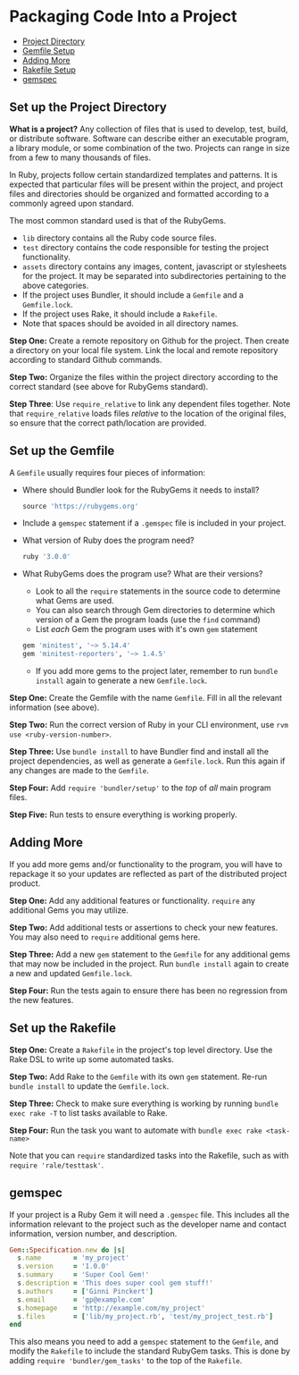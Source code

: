 # Packaging Code Into a Project

- [Project Directory](#set-up-the-project-directory)
- [Gemfile Setup](#set-up-the-gemfile)
- [Adding More](#adding-more)
- [Rakefile Setup](#set-up-the-rakefile)
- [gemspec](#gemspec)

## Set up the Project Directory

**What is a project?** Any collection of files that is used to develop, test, build, or distribute software. Software can describe either an executable program, a library module, or some combination of the two. Projects can range in size from a few to many thousands of files.

In Ruby, projects follow certain standardized templates and patterns. It is expected that particular files will be present within the project, and project files and directories should be organized and formatted according to a commonly agreed upon standard.

The most common standard used is that of the RubyGems.

- `lib` directory contains all the Ruby code source files.
- `test` directory contains the code responsible for testing the project functionality.
- `assets` directory contains any images, content, javascript or stylesheets for the project. It may be separated into subdirectories pertaining to the above categories.
- If the project uses Bundler, it should include a `Gemfile` and a `Gemfile.lock`.
- If the project uses Rake, it should include a `Rakefile`.
- Note that spaces should be avoided in all directory names.

**Step One:** Create a remote repository on Github for the project. Then create a directory on your local file system. Link the local and remote repository according to standard Github commands.

**Step Two:** Organize the files within the project directory according to the correct standard (see above for RubyGems standard).

**Step Three**: Use `require_relative` to link any dependent files together. Note that `require_relative` loads files _relative_ to the location of the original files, so ensure that the correct path/location are provided.

## Set up the Gemfile

A `Gemfile` usually requires four pieces of information:

- Where should Bundler look for the RubyGems it needs to install?

  ```ruby
  source 'https://rubygems.org'
  ```

- Include a `gemspec` statement if a `.gemspec` file is included in your project.

- What version of Ruby does the program need?

  ```ruby
  ruby '3.0.0'
  ```

- What RubyGems does the program use? What are their versions?
  - Look to all the `require` statements in the source code to determine what Gems are used.
  - You can also search through Gem directories to determine which version of a Gem the program loads (use the `find` command)
  - List _each_ Gem the program uses with it's own `gem` statement

  ```ruby
  gem 'minitest', '~> 5.14.4'
  gem 'minitest-reporters', '~> 1.4.5'
  ```

  - If you add more gems to the project later, remember to run `bundle install` again to generate a new `Gemfile.lock`.

**Step One:** Create the Gemfile with the name `Gemfile`. Fill in all the relevant information (see above).

**Step Two:** Run the correct version of Ruby in your CLI environment, use `rvm use <ruby-version-number>`.

**Step Three:** Use `bundle install` to have Bundler find and install all the project dependencies, as well as generate a `Gemfile.lock`. Run this again if any changes are made to the `Gemfile`.

**Step Four:** Add `require 'bundler/setup'` to the _top_ of _all_ main program files.

**Step Five:** Run tests to ensure everything is working properly.

## Adding More

If you add more gems and/or functionality to the program, you will have to repackage it so your updates are reflected as part of the distributed project product.

**Step One:** Add any additional features or functionality. `require` any additional Gems you may utilize.

**Step Two:** Add additional tests or assertions to check your new features. You may also need to `require` additional gems here.

**Step Three:** Add a new `gem` statement to the `Gemfile` for any additional gems that may now be included in the project. Run `bundle install` again to create a new and updated `Gemfile.lock`.

**Step Four:** Run the tests again to ensure there has been no regression from the new features.

## Set up the Rakefile

**Step One:** Create a `Rakefile` in the project's top level directory. Use the Rake DSL to write up some automated tasks.

**Step Two:** Add Rake to the `Gemfile` with its own `gem` statement. Re-run `bundle install` to update the `Gemfile.lock`.

**Step Three:** Check to make sure everything is working by running `bundle exec rake -T` to list tasks available to Rake.

**Step Four:** Run the task you want to automate with `bundle exec rake <task-name>`

Note that you can `require` standardized tasks into the Rakefile, such as with `require 'rale/testtask'`.

## gemspec

If your project is a Ruby Gem it will need a `.gemspec` file. This includes all the information relevant to the project such as the developer name and contact information, version number, and description.

```ruby
Gem::Specification.new do |s|
  s.name        = 'my_project'
  s.version     = '1.0.0'
  s.summary     = 'Super Cool Gem!'
  s.description = 'This does super cool gem stuff!'
  s.authors     = ['Ginni Pinckert']
  s.email       = 'gp@example.com'
  s.homepage    = 'http://example.com/my_project'
  s.files       = ['lib/my_project.rb', 'test/my_project_test.rb']
end
```

This also means you need to add a `gemspec` statement to the `Gemfile`, and modify the `Rakefile` to include the standard RubyGem tasks. This is done by adding `require 'bundler/gem_tasks'` to the top of the `Rakefile`.

